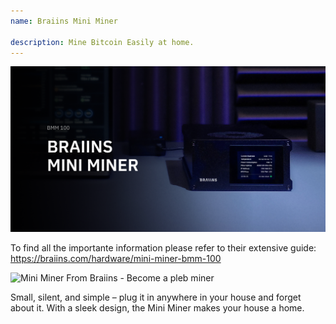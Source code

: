 ```yaml
---
name: Braiins Mini Miner

description: Mine Bitcoin Easily at home.
---
```


![cover](assets/cover.webp)

To find all the importante information please refer to their extensive guide: https://braiins.com/hardware/mini-miner-bmm-100

![ Mini Miner From Braiins - Become a pleb miner  ](https://youtu.be/QXonFfguymw?si=_bq5pd_85xmUBZiw)

Small, silent, and simple – plug it in anywhere in your house and forget about it. With a sleek design, the Mini Miner makes your house a home.
